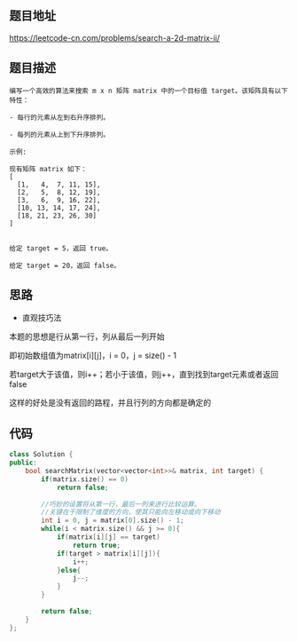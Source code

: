 ## 题目地址
https://leetcode-cn.com/problems/search-a-2d-matrix-ii/

## 题目描述
```
编写一个高效的算法来搜索 m x n 矩阵 matrix 中的一个目标值 target。该矩阵具有以下特性：

- 每行的元素从左到右升序排列。

- 每列的元素从上到下升序排列。

示例:

现有矩阵 matrix 如下：
[
  [1,   4,  7, 11, 15],
  [2,   5,  8, 12, 19],
  [3,   6,  9, 16, 22],
  [10, 13, 14, 17, 24],
  [18, 21, 23, 26, 30]
]


给定 target = 5，返回 true。

给定 target = 20，返回 false。
```

## 思路

- 直观技巧法

本题的思想是行从第一行，列从最后一列开始

即初始数组值为matrix[i][j]，i = 0，j = size() - 1

若target大于该值，则i++；若小于该值，则j++，直到找到target元素或者返回false

这样的好处是没有返回的路程，并且行列的方向都是确定的

## 代码
```c++
class Solution {
public:
    bool searchMatrix(vector<vector<int>>& matrix, int target) {
        if(matrix.size() == 0)
            return false;
        
        //巧妙的设置将从第一行，最后一列来进行比较运算。
        //关键在于限制了维度的方向，使其只能向左移动或向下移动
        int i = 0, j = matrix[0].size() - 1;
        while(i < matrix.size() && j >= 0){
            if(matrix[i][j] == target)
                return true;
            if(target > matrix[i][j]){
                i++;
            }else{
                j--;
            }
        }
        
        return false;
    }
};
```
